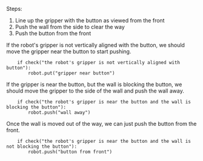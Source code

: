 

Steps:
1. Line up the gripper with the button as viewed from the front
2. Push the wall from the side to clear the way
3. Push the button from the front

If the robot's gripper is not vertically aligned with the button, we should move the gripper near the button to start pushing.

```
    if check("the robot's gripper is not vertically aligned with button"):
        robot.put("gripper near button")
```

If the gripper is near the button, but the wall is blocking the button, we should move the gripper to the side of the wall and push the wall away.

```
    if check("the robot's gripper is near the button and the wall is blocking the button"):
        robot.push("wall away")
```

Once the wall is moved out of the way, we can just push the button from the front.

```
    if check("the robot's gripper is near the button and the wall is not blocking the button"):
        robot.push("button from front")
```